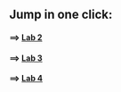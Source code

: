 ## Jump in one click:

#### ==> [Lab 2](https://github.com/saimhasan10/linear_programming_and_combinatorial_optimization_LAB/tree/main/LAB_WORK/LAB_2)


#### ==> [Lab 3](https://github.com/saimhasan10/linear_programming_and_combinatorial_optimization_LAB/tree/main/LAB_WORK/LAB_3)


#### ==> [Lab 4](https://github.com/saimhasan10/linear_programming_and_combinatorial_optimization_LAB/tree/main/LAB_WORK/LAB_4/PDF_PROBLEMS)
